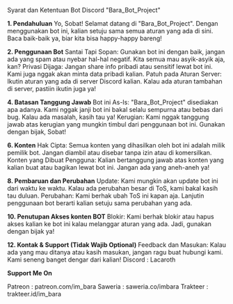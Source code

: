 Syarat dan Ketentuan Bot Discord "Bara_Bot_Project"

**1. Pendahuluan**
Yo, Sobat! Selamat datang di "Bara_Bot_Project". Dengan menggunakan bot ini, kalian setuju sama semua aturan yang ada di sini. Baca baik-baik ya, biar kita bisa happy-happy bareng!

**2. Penggunaan Bot**
Santai Tapi Sopan: Gunakan bot ini dengan baik, jangan ada yang spam atau nyebar hal-hal negatif. Kita semua mau asyik-asyik aja, kan?
Privasi Dijaga: Jangan share info pribadi atau sensitif lewat bot ini. Kami juga nggak akan minta data pribadi kalian.
Patuh pada Aturan Server: Ikutin aturan yang ada di server Discord kalian. Kalau ada aturan tambahan di server, pastiin ikutin juga ya!

**4. Batasan Tanggung Jawab**
Bot ini As-Is: "Bara_Bot_Project" disediakan apa adanya. Kami nggak janji bot ini bakal selalu sempurna atau bebas dari bug. Kalau ada masalah, kasih tau ya!
Kerugian: Kami nggak tanggung jawab atas kerugian yang mungkin timbul dari penggunaan bot ini. Gunakan dengan bijak, Sobat!

**6. Konten**
Hak Cipta: Semua konten yang dihasilkan oleh bot ini adalah milik pemilik bot. Jangan diambil atau disebar tanpa izin atau di komersilkan.
Konten yang Dibuat Pengguna: Kalian bertanggung jawab atas konten yang kalian buat atau bagikan lewat bot ini. Jangan ada yang aneh-aneh ya!

**8. Pembaruan dan Perubahan**
Update: Kami mungkin akan update bot ini dari waktu ke waktu. Kalau ada perubahan besar di ToS, kami bakal kasih tau duluan.
Perubahan: Kami berhak ubah ToS ini kapan aja. Lanjutin penggunaan bot berarti kalian setuju sama perubahan yang ada.

**10. Penutupan Akses konten BOT**
Blokir: Kami berhak blokir atau hapus akses kalian ke bot ini kalau melanggar aturan yang ada. Jadi, gunakan dengan bijak ya!

**12. Kontak & Support (Tidak Wajib Optional)**
Feedback dan Masukan: Kalau ada yang mau ditanya atau kasih masukan, jangan ragu buat hubungi kami. Kami seneng banget dengar dari kalian!
Discord : Lacaroth

**Support Me On**

Patreon : patreon.com/im_bara 
Saweria : saweria.co/imbara 
Trakteer : trakteer.id/im_bara 

